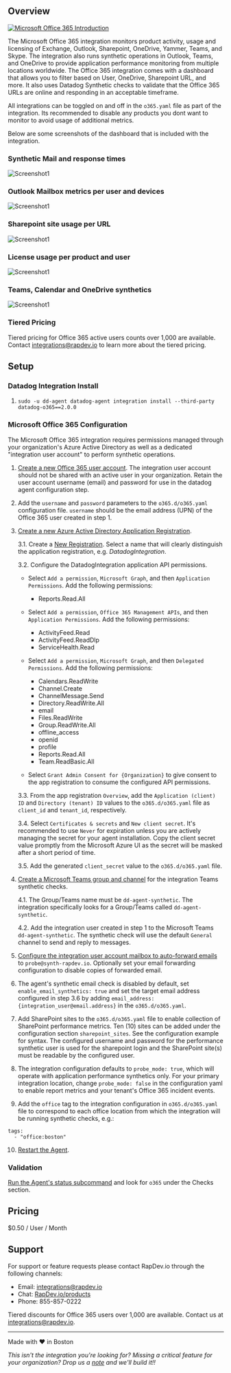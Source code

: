 ## Overview

[![Microsoft Office 365 Introduction](https://raw.githubusercontent.com/DataDog/marketplace/master/o365/images/video.png)](https://www.youtube.com/watch?v=sBg8HI3Oz64)

The Microsoft Office 365 integration monitors product activity, usage and licensing of Exchange, Outlook, Sharepoint, OneDrive, Yammer, Teams, and Skype. The integration also runs synthetic operations in Outlook, Teams, and OneDrive to provide application performance monitoring from multiple locations worldwide. The Office 365 integration comes with a dashboard that allows you to filter based on User, OneDrive, Sharepoint URL, and more. It also uses Datadog Synthetic checks to validate that the Office 365 URLs are online and responding in an acceptable timeframe.

All integrations can be toggled on and off in the ```o365.yaml``` file as part of the integration.  Its recommended to disable any products you dont want to monitor to avoid usage of additional metrics.

Below are some screenshots of the dashboard that is included with the integration.

### Synthetic Mail and response times
![Screenshot1](https://raw.githubusercontent.com/DataDog/marketplace/master/o365/images/1.png)

### Outlook Mailbox metrics per user and devices
![Screenshot1](https://raw.githubusercontent.com/DataDog/marketplace/master/o365/images/2.png)

### Sharepoint site usage per URL
![Screenshot1](https://raw.githubusercontent.com/DataDog/marketplace/master/o365/images/3.png)

### License usage per product and user
![Screenshot1](https://raw.githubusercontent.com/DataDog/marketplace/master/o365/images/4.png)

### Teams, Calendar and OneDrive synthetics
![Screenshot1](https://raw.githubusercontent.com/DataDog/marketplace/master/o365/images/5.png)

### Tiered Pricing
Tiered pricing for Office 365 active users counts over 1,000 are available. Contact [integrations@rapdev.io](mailto:integrations@rapdev.io) to learn more about the tiered pricing.

## Setup

### Datadog Integration Install

1. `sudo -u dd-agent datadog-agent integration install --third-party datadog-o365==2.0.0`

### Microsoft Office 365 Configuration

The Microsoft Office 365 integration requires permissions managed through your organization's Azure Active Directory as well as a dedicated "integration user account" to perform synthetic operations.

1. [Create a new Office 365 user account](https://support.microsoft.com/en-us/office/add-a-new-user-10d7c185-34d1-4648-9b1d-40c45305d2cb). The integration user account should not be shared with an active user in your organization. Retain the user account username (email) and password for use in the datadog agent configuration step.

2. Add the `username` and `password` parameters to the `o365.d/o365.yaml` configuration file.  `username` should be the email address (UPN) of the Office 365 user created in step 1.

3. [Create a new Azure Active Directory Application Registration](https://docs.microsoft.com/en-us/azure/active-directory/develop/quickstart-register-app).

	3.1. Create a [New Registration](https://portal.azure.com/#blade/Microsoft_AAD_IAM/ActiveDirectoryMenuBlade/RegisteredApps). Select a name that will clearly distinguish the application registration, e.g. *DatadogIntegration*.
	
	3.2. Configure the DatadogIntegration application API permissions. 

	- Select `Add a permission`, `Microsoft Graph`, and then `Application Permissions`. Add the following permissions:
		- Reports.Read.All

	- Select `Add a permission`, `Office 365 Management APIs`, and then `Application Permissions`. Add the following permissions:
		- ActivityFeed.Read
		- ActivityFeed.ReadDlp 
		- ServiceHealth.Read

	- Select `Add a permission`, `Microsoft Graph`, and then `Delegated Permissions`. Add the following permissions:
		- Calendars.ReadWrite
		- Channel.Create
		- ChannelMessage.Send
		- Directory.ReadWrite.All
		- email
		- Files.ReadWrite
		- Group.ReadWrite.All
		- offline_access
		- openid
		- profile
		- Reports.Read.All
		- Team.ReadBasic.All

	- Select `Grant Admin Consent for {Organization}` to give consent to the app registration to consume the configured API permissions.

	3.3. From the app registration `Overview`, add the `Application (client) ID` and `Directory (tenant) ID` values to the `o365.d/o365.yaml` file as `client_id` and `tenant_id`, respectively.

	3.4. Select `Certificates & secrets` and `New client secret`. It's recommended to use `Never` for expiration unless you are actively managing the secret for your agent installation. Copy the client secret value promptly from the Microsoft Azure UI as the secret will be masked after a short period of time.

	3.5. Add the generated `client_secret` value to the `o365.d/o365.yaml` file.

4. [Create a Microsoft Teams group and channel](https://docs.microsoft.com/en-us/microsoftteams/get-started-with-teams-create-your-first-teams-and-channels) for the integration Teams synthetic checks.

	4.1. The Group/Teams name must be `dd-agent-synthetic`. The integration specifically looks for a Group/Teams called `dd-agent-synthetic`.

	4.2. Add the integration user created in step 1 to the Microsoft Teams `dd-agent-synthetic`. The synthetic check will use the default `General` channel to send and reply to messages.

5. [Configure the integration user account mailbox to auto-forward emails](https://docs.microsoft.com/en-us/exchange/recipients-in-exchange-online/manage-user-mailboxes/configure-email-forwarding) to `probe@synth-rapdev.io`. Optionally set your email forwarding configuration to disable copies of forwarded email.

6. The agent's synthetic email check is disabled by default, set `enable_email_synthetics: true` and set the target email address configured in step 3.6 by adding `email_address: {integration_user@email.address}` in the `o365.d/o365.yaml`.

7. Add SharePoint sites to the `o365.d/o365.yaml` file to enable collection of SharePoint performance metrics. Ten (10) sites can be added under the configuration section `sharepoint_sites`. See the configuration example for syntax. The configured username and password for the performance synthetic user is used for the sharepoint login and the SharePoint site(s) must be readable by the configured user.

8. The integration configuration defaults to `probe_mode: true`, which will operate with application performance synthetics only. For your primary integration location, change `probe_mode: false` in the configuration yaml to enable report metrics and your tenant's Office 365 incident events.

9. Add the `office` tag to the integration configuration in `o365.d/o365.yaml` file to correspond to each office location from which the integration will be running synthetic checks, e.g.:
```
tags:
  - "office:boston"
```

10. [Restart the Agent](https://docs.datadoghq.com/agent/guide/agent-commands/?tab=agentv6v7).

### Validation

[Run the Agent's status subcommand](https://docs.datadoghq.com/agent/guide/agent-commands/?tab=agentv6v7#agent-status-and-information) and look for `o365` under the Checks section.

## Pricing 

$0.50 / User / Month

## Support
For support or feature requests please contact RapDev.io through the following channels: 

 - Email: integrations@rapdev.io 
 - Chat: [RapDev.io/products](https://rapdev.io/products)
 - Phone: 855-857-0222 

Tiered discounts for Office 365 users over 1,000 are available. Contact us at [integrations@rapdev.io](mailto:integration@rapdev.io).

---

Made with ❤️ in Boston

*This isn't the integration you're looking for? Missing a critical feature for your organization? Drop us a [note](mailto:integrations@rapdev.io) and we'll build it!!*